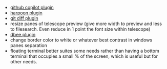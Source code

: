 - [github copilot plugin](https://github.com/github/copilot.vim)
- [harpoon plugin](https://github.com/ThePrimeagen/harpoon)
- [git diff plugin](https://github.com/sindrets/diffview.nvim)
- resize panes of telescope preview (give more width to preview and less to filesearch. Even reduce in 1 point the font size within telescope)
- [dbee plugin](https://github.com/kndndrj/nvim-dbee)
- change border color to white or whatever best contrast in windows panes separation
- floating terminal better suites some needs rather than having a bottom terminal that occupies a small % of the screen, which is useful but for other needs.
